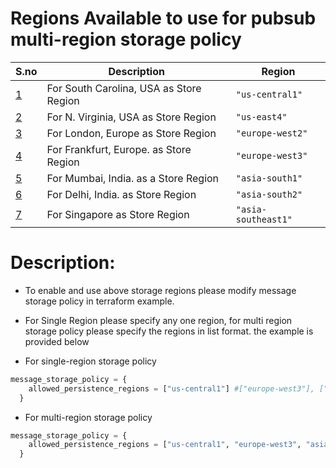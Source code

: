# Regions Available to use for pubsub multi-region storage policy

| S.no | Description | Region |
|------|-------------|------|
| <a name="input_serial_number"></a> [1](#input_serial_number) | For South Carolina, USA as Store Region | `"us-central1"` |
| <a name="input_serial_number"></a> [2](#input_serial_number) | For N. Virginia, USA as Store Region | `"us-east4"` |
| <a name="input_serial_number"></a> [3](#input_serial_number) | For London, Europe as Store Region | `"europe-west2"` |
| <a name="input_serial_number"></a> [4](#input_serial_number) | For Frankfurt, Europe. as Store Region | `"europe-west3"` |
| <a name="input_serial_number"></a> [5](#input_serial_number) | For Mumbai, India. as a Store Region | `"asia-south1"` |
| <a name="input_serial_number"></a> [6](#input_serial_number) | For Delhi, India. as Store Region | `"asia-south2"` |
| <a name="input_serial_number"></a> [7](#input_serial_number) | For Singapore as Store Region | `"asia-southeast1"` |

# Description:

* To enable and use above storage regions please modify message storage policy in terraform example.
* For Single Region please specify any one region, for multi region storage policy please specify the regions in list format. the example is provided below

* For single-region storage policy
```tf
message_storage_policy = {
    allowed_persistence_regions = ["us-central1"] #["europe-west3"], ["europe-west2"], ["asia-southeast1"], ["asia-south1"], ["asia-south2"]
  }
```
* For multi-region storage policy
```tf
message_storage_policy = {
    allowed_persistence_regions = ["us-central1", "europe-west3", "asia-south1"] #["europe-west3"], ["europe-west2"], ["asia-southeast1"], ["asia-south1"], ["asia-south2"]
  }